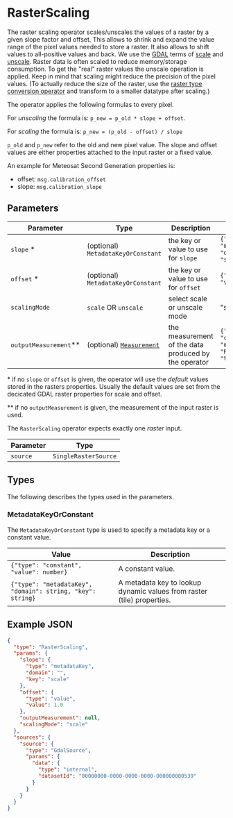 # RasterScaling

The raster scaling operator scales/unscales the values of a raster by a given slope factor and offset.
This allows to shrink and expand the value range of the pixel values needed to store a raster. It also allows to shift values to all-positive values and back.
We use the [GDAL](https://gdal.org/index.html) terms of [scale](https://gdal.org/programs/gdal_translate.html#cmdoption-gdal_translate-scale) and [unscale](https://gdal.org/programs/gdal_translate.html#cmdoption-gdal_translate-unscale).
Raster data is often scaled to reduce memory/storage consumption.
To get the "real" raster values the unscale operation is applied.
Keep in mind that scaling might reduce the precision of the pixel values.
(To actually reduce the size of the raster, use the [raster type conversion operator](./rastertypeconversion.md) and transform to a smaller datatype after scaling.)

The operator applies the following formulas to every pixel.

For _unscaling_ the formula is: `p_new = p_old * slope + offset`.

For _scaling_ the formula is: `p_new = (p_old - offset) / slope`

`p_old` and `p_new` refer to the old and new pixel value. The slope and offset values are either properties attached to the input raster or a fixed value.

An example for Meteosat Second Generation properties is:

- offset: `msg.calibration_offset`
- slope: `msg.calibration_slope`

## Parameters

| Parameter               | Type                                                  | Description                                          | Example Value                                                      |
| ----------------------- | ----------------------------------------------------- | ---------------------------------------------------- | ------------------------------------------------------------------ |
| `slope` \*              | (optional) `MetadataKeyOrConstant`                    | the key or value to use for `slope`                  | `{"type": "metadataKey" "domain": "", "key": "scale" }`            |
| `offset` \*             | (optional) `MetadataKeyOrConstant`                    | the key or value to use for `offset`                 | `{"type": "constant" "value": 0.1 }`                               |
| `scalingMode`           | `scale` OR `unscale`                                  | select scale or unscale mode                         | "scale"                                                            |
| `outputMeasurement`\*\* | (optional) [`Measurement`](/datatypes/measurement.md) | the measurement of the data produced by the operator | `{"type": "continuous", "measurement": "Reflectance","unit": "%"}` |

\* if no `slope` or `offset` is given, the operator will use the _default_ values stored in the rasters properties. Usually the default values are set from the decicated GDAL raster properties for scale and offset.

\*\* if no `outputMeasurement` is given, the measurement of the input raster is used.

The `RasterScaling` operator expects exactly one _raster_ input.

| Parameter | Type                 |
| --------- | -------------------- |
| `source`  | `SingleRasterSource` |

## Types

The following describes the types used in the parameters.

### MetadataKeyOrConstant

The `MetadataKeyOrConstant` type is used to specify a metadata key or a constant value.

| Value                                                      | Description                                                            |
| ---------------------------------------------------------- | ---------------------------------------------------------------------- |
| `{"type": "constant", "value": number}`                    | A constant value.                                                      |
| `{"type": "metadataKey", "domain": string, "key": string}` | A metadata key to lookup dynamic values from raster (tile) properties. |

## Example JSON

```json
{
  "type": "RasterScaling",
  "params": {
    "slope": {
      "type": "metadataKey",
      "domain": "",
      "key": "scale"
    },
    "offset": {
      "type": "value",
      "value": 1.0
    },
    "outputMeasurement": null,
    "scalingMode": "scale"
  },
  "sources": {
    "source": {
      "type": "GdalSource",
      "params": {
        "data": {
          "type": "internal",
          "datasetId": "00000000-0000-0000-0000-000000000539"
        }
      }
    }
  }
}
```
